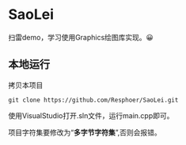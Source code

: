 # SaoLei

扫雷demo，学习使用Graphics绘图库实现。😀

## 本地运行

拷贝本项目

```
git clone https://github.com/Resphoer/SaoLei.git
```

使用VisualStudio打开.sln文件，运行main.cpp即可。

项目字符集要修改为“**多字节字符集**”,否则会报错。

